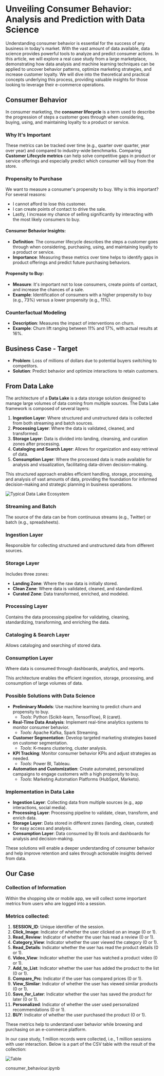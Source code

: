 # Unveiling Consumer Behavior: Analysis and Prediction with Data Science

Understanding consumer behavior is essential for the success of any business in today's market. With the vast amount of data available, data science provides powerful tools to analyze and predict consumer actions. In this article, we will explore a real case study from a large marketplace, demonstrating how data analysis and machine learning techniques can be applied to uncover behavior patterns, optimize marketing strategies, and increase customer loyalty. We will dive into the theoretical and practical concepts underlying this process, providing valuable insights for those looking to leverage their e-commerce operations.

## Consumer Behavior

In consumer marketing, the **consumer lifecycle** is a term used to describe the progression of steps a customer goes through when considering, buying, using, and maintaining loyalty to a product or service.

### Why It's Important

These metrics can be tracked over time (e.g., quarter over quarter, year over year) and compared to industry-wide benchmarks. Comparing **Customer Lifecycle metrics** can help solve competitive gaps in product or service offerings and especially predict which consumer will buy from the store.

### Propensity to Purchase

We want to measure a consumer's propensity to buy. Why is this important? For several reasons:
- I cannot afford to lose this customer.
- I can create points of contact to drive the sale.
- Lastly, I increase my chance of selling significantly by interacting with the most likely consumers to buy.

#### Consumer Behavior Insights:
- **Definition**: The consumer lifecycle describes the steps a customer goes through when considering, purchasing, using, and maintaining loyalty to a product or service.
- **Importance**: Measuring these metrics over time helps to identify gaps in product offerings and predict future purchasing behaviors.

#### Propensity to Buy:
- **Measure**: It's important not to lose consumers, create points of contact, and increase the chances of a sale.
- **Example**: Identification of consumers with a higher propensity to buy (e.g., 73%) versus a lower propensity (e.g., 11%).

### Counterfactual Modeling
- **Description**: Measures the impact of interventions on churn.
- **Example**: Churn lift ranging between 11% and 17%, with actual results at 16%.

## Business Case - Target
- **Problem**: Loss of millions of dollars due to potential buyers switching to competitors.
- **Solution**: Predict behavior and optimize interactions to retain customers.

## From Data Lake

The architecture of a **Data Lake** is a data storage solution designed to manage large volumes of data coming from multiple sources. The Data Lake framework is composed of several layers:
1. **Ingestion Layer**: Where structured and unstructured data is collected from both streaming and batch sources.
2. **Processing Layer**: Where the data is validated, cleaned, and transformed.
3. **Storage Layer**: Data is divided into landing, cleansing, and curation zones after processing.
4. **Cataloging and Search Layer**: Allows for organization and easy retrieval of data.
5. **Consumption Layer**: Where the processed data is made available for analysis and visualization, facilitating data-driven decision-making.

This structured approach enables efficient handling, storage, processing, and analysis of vast amounts of data, providing the foundation for informed decision-making and strategic planning in business operations.

![Typical Data Lake Ecosystem](https://github.com/user-attachments/assets/8e85e5b5-86ca-43f4-80af-f4436da374bc)

### Streaming and Batch
The source of the data can be from continuous streams (e.g., Twitter) or batch (e.g., spreadsheets).

### Ingestion Layer
Responsible for collecting structured and unstructured data from different sources.

### Storage Layer
Includes three zones:
- **Landing Zone**: Where the raw data is initially stored.
- **Clean Zone**: Where data is validated, cleaned, and standardized.
- **Curated Zone**: Data transformed, enriched, and modeled.

### Processing Layer
Contains the data processing pipeline for validating, cleaning, standardizing, transforming, and enriching the data.

### Cataloging & Search Layer
Allows cataloging and searching of stored data.

### Consumption Layer
Where data is consumed through dashboards, analytics, and reports.

This architecture enables the efficient ingestion, storage, processing, and consumption of large volumes of data.

### Possible Solutions with Data Science
- **Preliminary Models**: Use machine learning to predict churn and propensity to buy.
  - *Tools*: Python (Scikit-learn, TensorFlow), R (caret).
- **Real-Time Data Analysis**: Implement real-time analytics systems to monitor consumer behavior.
  - *Tools*: Apache Kafka, Spark Streaming.
- **Customer Segmentation**: Develop targeted marketing strategies based on customer segmentation.
  - *Tools*: K-means clustering, cluster analysis.
- **KPI Tracking**: Monitor consumer behavior KPIs and adjust strategies as needed.
  - *Tools*: Power BI, Tableau.
- **Automation and Customization**: Create automated, personalized campaigns to engage customers with a high propensity to buy.
  - *Tools*: Marketing Automation Platforms (HubSpot, Marketo).

### Implementation in Data Lake
- **Ingestion Layer**: Collecting data from multiple sources (e.g., app interactions, social media).
- **Processing Layer**: Processing pipeline to validate, clean, transform, and enrich data.
- **Storage Layer**: Data stored in different zones (landing, clean, curated) for easy access and analysis.
- **Consumption Layer**: Data consumed by BI tools and dashboards for analysis and decision-making.

These solutions will enable a deeper understanding of consumer behavior and help improve retention and sales through actionable insights derived from data.

## Our Case
### Collection of Information
Within the shopping site or mobile app, we will collect some important metrics from users who are logged into a session.

### Metrics collected:
1. **SESSION_ID**: Unique identifier of the session.
2. **Click_Image**: Indicator of whether the user clicked on an image (0 or 1).
3. **Read_Review**: Indicator of whether the user has read a review (0 or 1).
4. **Category_View**: Indicator whether the user viewed the category (0 or 1).
5. **Read_Details**: Indicator whether the user has read the product details (0 or 1).
6. **Video_View**: Indicator whether the user has watched a product video (0 or 1).
7. **Add_to_List**: Indicator whether the user has added the product to the list (0 or 1).
8. **Compare_Prc**: Indicator if the user has compared prices (0 or 1).
9. **View_Similar**: Indicator of whether the user has viewed similar products (0 or 1).
10. **Save_for_Later**: Indicator whether the user has saved the product for later (0 or 1).
11. **Personalized**: Indicator of whether the user used personalized recommendations (0 or 1).
12. **BUY**: Indicator of whether the user purchased the product (0 or 1).

These metrics help to understand user behavior while browsing and purchasing on an e-commerce platform.

In our case study, 1 million records were collected, i.e., 1 million sessions with user interaction. Below is a part of the CSV table with the result of the collection:

![Table](https://github.com/user-attachments/assets/fd4ee7f2-8476-4ca3-aaf4-72556f458593)

consumer_behaviour.ipynb

